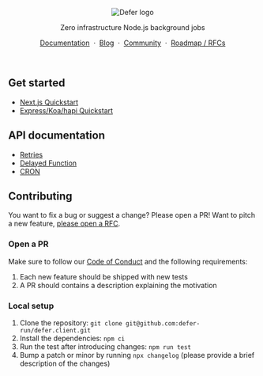 <p align="center">
    <picture>
        <source media="(prefers-color-scheme: dark)" srcset="https://raw.githubusercontent.com/defer-run/documentation/master/images/logo/dark.svg"/>
        <img alt="Defer logo" src="https://raw.githubusercontent.com/defer-run/documentation/master/images/logo/light.svg"/>
    </picture>
</p>
<p align="center">
    Zero infrastructure Node.js background jobs
</p>
<p align="center">
    <a href="https://docs.defer.run/">Documentation</a>
    <span>&nbsp;·&nbsp;</span>
    <a href="https://www.defer.run/blog">Blog</a>
    <span>&nbsp;·&nbsp;</span>
    <a href="https://discord.gg/defer">Community</a>
    <span>&nbsp;·&nbsp;</span>
    <a href="https://github.com/defer-run/defer.client/discussions/categories/roadmap">Roadmap / RFCs</a>
</p>
<br/>

## Get started

- [Next.js Quickstart](https://docs.defer.run/get-started/quickstart/nextjs)
- [Express/Koa/hapi Quickstart](https://docs.defer.run/get-started/quickstart/express-koa-hapi)

## API documentation

- [Retries](https://docs.defer.run/features/retries)
- [Delayed Function](https://docs.defer.run/features/delays)
- [CRON](https://docs.defer.run/features/cron)

## Contributing

You want to fix a bug or suggest a change? Please open a PR! Want to
pitch a new feature, [please open a
RFC](https://github.com/defer-run/defer.client/discussions/new?category=roadmap).

### Open a PR

Make sure to follow our [Code of Conduct](./CODE_OF_CONDUCT.md) and
the following requirements:

1. Each new feature should be shipped with new tests
1. A PR should contains a description explaining the motivation

### Local setup

1. Clone the repository: `git clone
git@github.com:defer-run/defer.client.git`
2. Install the dependencies: `npm ci`
3. Run the test after introducing changes: `npm run test`
4. Bump a patch or minor by running `npx changelog` (please provide a
   brief description of the changes)

